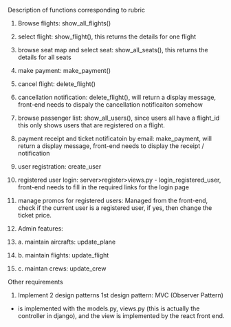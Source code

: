 

Description of functions corresponding to rubric

1. Browse flights: show_all_flights()

2. select flight: show_flight(), this returns the details for one flight

3. browse seat map and select seat: show_all_seats(), this returns the details for all seats

4. make payment: make_payment() 

5. cancel flight: delete_flight()

6. cancellation notification: delete_flight(), will return a display message, front-end needs to dispaly the cancellation notificaiton somehow

7. browse passenger list: show_all_users(), since users all have a flight_id this only shows users that are registered on a flight.

8. payment receipt and ticket notificatoin by email: make_payment, will return a display message, front-end needs to display the receipt / notification

9. user registration: create_user

10. registered user login: server>register>views.py - login_registered_user, front-end needs to fill in the required links for the login page

11. manage promos for registered users: Managed from the front-end, check if the current user is a registered user, if yes, then change the ticket price.

12. Admin features:
12. a. maintain aircrafts: update_plane
12. b. maintain flights: update_flight
12. c. maintan crews: update_crew


Other requirements
1. Implement 2 design patterns
1st design pattern: MVC (Observer Pattern)
- is implemented with the models.py, views.py (this is actually the controller in django), and the view is implemented by the react front end.





